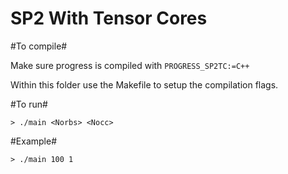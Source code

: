 SP2 With Tensor Cores
====================

#To compile#

Make sure progress is compiled with `PROGRESS_SP2TC:=C++`

Within this folder use the Makefile to setup the 
compilation flags.

#To run#


	> ./main <Norbs> <Nocc>  

#Example#

	> ./main 100 1
